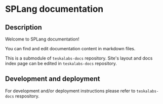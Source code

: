 # SPLang documentation

## Description

Welcome to SPLang documentation!

You can find and edit documentation content in markdown files.

This is a submodule of `teskalabs-docs` repository. Site's layout and docs index page can be edited in `teskalabs-docs` repository.

## Development and deployment

For development and/or deployment instructions please refer to `teskalabs-docs` respository.